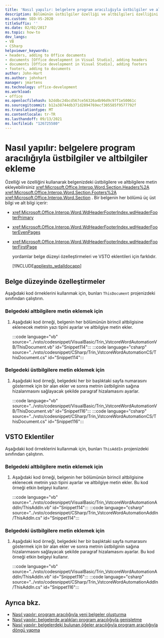 ```yaml
---
title: 'Nasıl yapılır: belgelere program aracılığıyla üstbilgiler ve altbilgiler ekleme'
description: Bölümünün üstbilgiler özelliği ve altbilgileri özelliğini kullanarak belgenizdeki üstbilgilere ve altbilgilere nasıl metin ekleyebileceğiniz hakkında bilgi edinin.
ms.custom: SEO-VS-2020
titleSuffix: ''
ms.date: 02/02/2017
ms.topic: how-to
dev_langs:
- VB
- CSharp
helpviewer_keywords:
- headers, adding to Office documents
- documents [Office development in Visual Studio], adding headers
- documents [Office development in Visual Studio], adding footers
- footers, adding to documents
author: John-Hart
ms.author: johnhart
manager: jmartens
ms.technology: office-development
ms.workload:
- office
ms.openlocfilehash: b2ddbc24bcd567ce56326a4b96d9c97f1e50061c
ms.sourcegitcommit: b12a38744db371d2894769ecf305585f9577792f
ms.translationtype: MT
ms.contentlocale: tr-TR
ms.lasthandoff: 09/13/2021
ms.locfileid: "126725580"
---
```

# <a name="how-to-programmatically-add-headers-and-footers-to-documents"></a>Nasıl yapılır: belgelere program aracılığıyla üstbilgiler ve altbilgiler ekleme
  Özelliği ve özelliğini kullanarak belgenizdeki üstbilgilere ve altbilgilere metin ekleyebilirsiniz <xref:Microsoft.Office.Interop.Word.Section.Headers%2A> <xref:Microsoft.Office.Interop.Word.Section.Footers%2A> <xref:Microsoft.Office.Interop.Word.Section> . Bir belgenin her bölümü üç üst bilgi ve alt bilgi içerir:

- <xref:Microsoft.Office.Interop.Word.WdHeaderFooterIndex.wdHeaderFooterPrimary>

- <xref:Microsoft.Office.Interop.Word.WdHeaderFooterIndex.wdHeaderFooterEvenPages>

- <xref:Microsoft.Office.Interop.Word.WdHeaderFooterIndex.wdHeaderFooterFirstPage>

  yordamlar belge düzeyi özelleştirmeleri ve VSTO eklentileri için farklıdır.

  [!INCLUDE[appliesto_wdalldocapp](../vsto/includes/appliesto-wdalldocapp-md.md)]

## <a name="document-level-customizations"></a>Belge düzeyinde özelleştirmeler
 Aşağıdaki kod örneklerini kullanmak için, bunları `ThisDocument` projenizdeki sınıfından çalıştırın.

### <a name="to-add-text-to-footers-in-the-document"></a>Belgedeki altbilgilere metin eklemek için

1. Aşağıdaki kod örneği, belgenin her bölümünün birincil altbilgisine eklenecek metnin yazı tipini ayarlar ve altbilgiye metin ekler.

     :::code language="vb" source="../vsto/codesnippet/VisualBasic/Trin_VstcoreWordAutomationVB/ThisDocument.vb" id="Snippet114":::
     :::code language="csharp" source="../vsto/codesnippet/CSharp/Trin_VstcoreWordAutomationCS/ThisDocument.cs" id="Snippet114":::

### <a name="to-add-text-to-headers-in-the-document"></a>Belgedeki üstbilgilere metin eklemek için

1. Aşağıdaki kod örneği, belgedeki her bir başlıktaki sayfa numarasını göstermek için bir alan ekler ve sonra metnin üstbilginin sağına hizalanmasını sağlayacak şekilde paragraf hizalamasını ayarlar.

     :::code language="vb" source="../vsto/codesnippet/VisualBasic/Trin_VstcoreWordAutomationVB/ThisDocument.vb" id="Snippet116":::
     :::code language="csharp" source="../vsto/codesnippet/CSharp/Trin_VstcoreWordAutomationCS/ThisDocument.cs" id="Snippet116":::

## <a name="vsto-add-ins"></a>VSTO Eklentiler
 Aşağıdaki kod örneklerini kullanmak için, bunları `ThisAddIn` projenizdeki sınıfından çalıştırın.

### <a name="to-add-text-to-footers-in-a-document"></a>Belgedeki altbilgilere metin eklemek için

1. Aşağıdaki kod örneği, belgenin her bölümünün birincil altbilgisine eklenecek metnin yazı tipini ayarlar ve altbilgiye metin ekler. Bu kod örneği etkin belgeyi kullanır.

     :::code language="vb" source="../vsto/codesnippet/VisualBasic/Trin_VstcoreWordAutomationAddIn/ThisAddIn.vb" id="Snippet114":::
     :::code language="csharp" source="../vsto/codesnippet/CSharp/Trin_VstcoreWordAutomationAddIn/ThisAddIn.cs" id="Snippet114":::

### <a name="to-add-text-to-headers-in-the-document"></a>Belgedeki üstbilgilere metin eklemek için

1. Aşağıdaki kod örneği, belgedeki her bir başlıktaki sayfa numarasını göstermek için bir alan ekler ve sonra metnin üstbilginin sağına hizalanmasını sağlayacak şekilde paragraf hizalamasını ayarlar. Bu kod örneği etkin belgeyi kullanır.

     :::code language="vb" source="../vsto/codesnippet/VisualBasic/Trin_VstcoreWordAutomationAddIn/ThisAddIn.vb" id="Snippet116":::
     :::code language="csharp" source="../vsto/codesnippet/CSharp/Trin_VstcoreWordAutomationAddIn/ThisAddIn.cs" id="Snippet116":::

## <a name="see-also"></a>Ayrıca bkz.
- [Nasıl yapılır: program aracılığıyla yeni belgeler oluşturma](../vsto/how-to-programmatically-create-new-documents.md)
- [Nasıl yapılır: belgelerde aralıkları program aracılığıyla genişletme](../vsto/how-to-programmatically-extend-ranges-in-documents.md)
- [Nasıl yapılır: belgelerdeki bulunan öğeler aracılığıyla program aracılığıyla döngü yapma](../vsto/how-to-programmatically-loop-through-found-items-in-documents.md)
